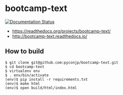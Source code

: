 # bootcamp-text

[![Documentation Status](https://readthedocs.org/projects/bootcamp-text/badge/?version=latest)](http://bootcamp-text.readthedocs.io/?badge=latest)

* https://readthedocs.org/projects/bootcamp-text/
* http://bootcamp-text.readthedocs.io/

## How to build

```
$ git clone git@github.com:pyconjp/bootcamp-text.git
$ cd bootcamp-text
$ virtualenv env
$ . env/bin/activate
(env)$ pip install -r requirements.txt
(env)$ make html
(env)$ open build/html/index.html
```

